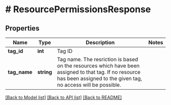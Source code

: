 # # ResourcePermissionsResponse

## Properties

Name | Type | Description | Notes
------------ | ------------- | ------------- | -------------
**tag_id** | **int** | Tag ID |
**tag_name** | **string** | Tag name. The resriction is based on the resources which have been assigned to that tag. If no resource has been assigned to the given tag, no access will be possible. |

[[Back to Model list]](../../README.md#models) [[Back to API list]](../../README.md#endpoints) [[Back to README]](../../README.md)
